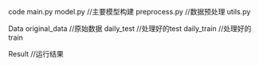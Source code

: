 code
  main.py
  model.py    //主要模型构建
  preprocess.py    //数据预处理
  utils.py

Data
  original_data  //原始数据
  daily_test    //处理好的test
  daily_train    //处理好的train

Result    //运行结果
